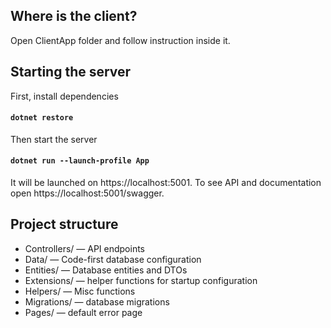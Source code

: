 ## Where is the client?
Open ClientApp folder and follow instruction inside it.

## Starting the server

First, install dependencies
#### `dotnet restore`

Then start the server
#### `dotnet run --launch-profile App`

It will be launched on https://localhost:5001. To see API and documentation open https://localhost:5001/swagger.

## Project structure
 - Controllers/ — API endpoints
 - Data/ — Code-first database configuration
 - Entities/ — Database entities and DTOs
 - Extensions/ — helper functions for startup configuration
 - Helpers/ — Misc functions
 - Migrations/ — database migrations
 - Pages/ — default error page

